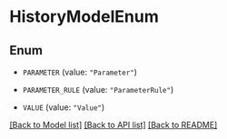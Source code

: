 # HistoryModelEnum

## Enum


* `PARAMETER` (value: `"Parameter"`)

* `PARAMETER_RULE` (value: `"ParameterRule"`)

* `VALUE` (value: `"Value"`)


[[Back to Model list]](../README.md#documentation-for-models) [[Back to API list]](../README.md#documentation-for-api-endpoints) [[Back to README]](../README.md)



